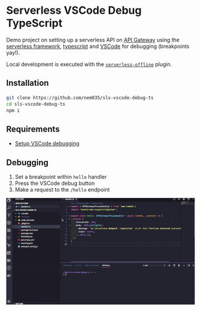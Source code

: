 # Serverless VSCode Debug TypeScript

Demo project on setting up a serverless API on [API Gateway](https://aws.amazon.com/api-gateway/) using the [serverless framework](https://serverless.com/), [typescript](https://www.typescriptlang.org) and [VSCode](https://code.visualstudio.com/) for debugging (breakpoints yay!).

Local development is executed with the [`serverless-offline`](https://github.com/dherault/serverless-offline) plugin.

## Installation

```sh
git clone https://github.com/nem035/sls-vscode-debug-ts
cd sls-vscode-debug-ts
npm i
```

## Requirements

- [Setup VSCode debugging](https://code.visualstudio.com/docs/editor/debugging)

## Debugging

1. Set a breakpoint within `hello` handler
2. Press the VSCode debug button
3. Make a request to the `/hello` endpoint

![debugging preview](./preview.gif)
